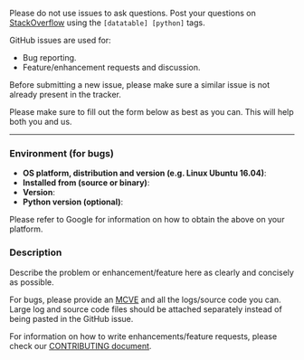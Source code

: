 Please do not use issues to ask questions. Post your questions on
[StackOverflow](http://stackoverflow.com/questions/tagged/datatable+python)
using the ``[datatable] [python]`` tags.

GitHub issues are used for:

* Bug reporting.
* Feature/enhancement requests and discussion.

Before submitting a new issue, please make sure a similar issue is not already
present in the tracker.

Please make sure to fill out the form below as best as you can. This will help
both you and us.

------------------------

### Environment (for bugs)

* **OS platform, distribution and version (e.g. Linux Ubuntu 16.04)**:
* **Installed from (source or binary)**:
* **Version**:
* **Python version (optional)**:

Please refer to Google for information on how to obtain the above on your
platform.

### Description

Describe the problem or enhancement/feature here as clearly and concisely as
possible.

For bugs, please provide an [MCVE](https://stackoverflow.com/help/mcve) and all
the logs/source code you can. Large log and source code files should be attached
separately instead of being pasted in the GitHub issue.

For information on how to write enhancements/feature requests, please check our
[CONTRIBUTING document](CONTRIBUTING.md#enhancements-and-feature-requests).
